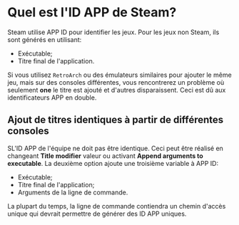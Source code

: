 # Quel est l'ID APP de Steam?

Steam utilise APP ID pour identifier les jeux. Pour les jeux non Steam, ils sont générés en utilisant:

- Exécutable;
- Titre final de l'application.

Si vous utilisez `RetroArch` ou des émulateurs similaires pour ajouter le même jeu, mais sur des consoles différentes, vous rencontrerez un problème où seulement **one** le titre est ajouté et d'autres disparaissent. Ceci est dû aux identificateurs APP en double.

## Ajout de titres identiques à partir de différentes consoles

SL'ID APP de l'équipe ne doit pas être identique. Ceci peut être réalisé en changeant **Title modifier** valeur ou activant **Append arguments to executable**. La deuxième option ajoute une troisième variable à APP ID:

- Exécutable;
- Titre final de l'application;
- Arguments de la ligne de commande.

La plupart du temps, la ligne de commande contiendra un chemin d'accès unique qui devrait permettre de générer des ID APP uniques.
